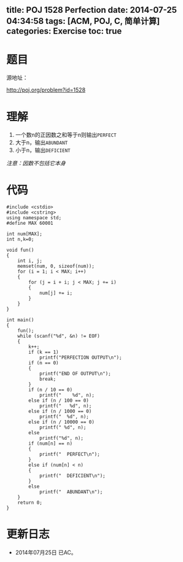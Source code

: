 ﻿title: POJ 1528 Perfection
date: 2014-07-25 04:34:58
tags: [ACM, POJ, C, 简单计算]
categories: Exercise
toc: true
---
# 题目
源地址：

http://poj.org/problem?id=1528

# 理解
1. 一个数n的正因数之和等于n则输出`PERFECT`
2. 大于n，输出`ABUNDANT`
3. 小于n，输出`DEFICIENT`

*注意：因数不包括它本身*

<!-- more -->

# 代码
```#include <iostream>
#include <cstdio>
#include <cstring>
using namespace std;
#define MAX 60001

int num[MAX];
int n,k=0;

void fun()
{
    int i, j;
    memset(num, 0, sizeof(num));
    for (i = 1; i < MAX; i++)
    {
        for (j = i + i; j < MAX; j += i)
        {
            num[j] += i;
        }
    }
}

int main()
{
    fun();
    while (scanf("%d", &n) != EOF)
    {
        k++;
        if (k == 1)
            printf("PERFECTION OUTPUT\n");
        if (n == 0)
        {
            printf("END OF OUTPUT\n");
            break;
        }
        if (n / 10 == 0)
            printf("    %d", n);
        else if (n / 100 == 0)
            printf("   %d", n);
        else if (n / 1000 == 0)
            printf("  %d", n);
        else if (n / 10000 == 0)
            printf(" %d", n);
        else
            printf("%d", n);
        if (num[n] == n)
        {
            printf("  PERFECT\n");
        }
        else if (num[n] < n)
        {
            printf("  DEFICIENT\n");
        }
        else
            printf("  ABUNDANT\n");
    }
    return 0;
}
```
# 更新日志
- 2014年07月25日 已AC。